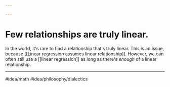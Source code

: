 ```yaml
---

---
```

# Few relationships are truly linear. 
In the world, it's rare to find a relationship that's truly linear. This is an issue, because [[Linear regression assumes linear relationship]]. However, we can often still use a [[linear regression]] as long as there's *enough* of a linear relationship. 

---
#idea/math 
#idea/philosophy/dialectics 